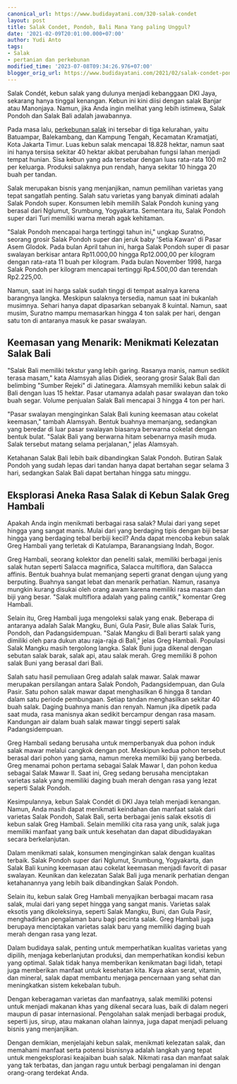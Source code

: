 ```yaml
---
canonical_url: https://www.budidayatani.com/320-salak-condet
layout: post
title: Salak Condet, Pondoh, Bali Mana Yang paling Unggul?
date: '2021-02-09T20:01:00.000+07:00'
author: Yudi Anto
tags:
- Salak
- pertanian dan perkebunan
modified_time: '2023-07-08T09:34:26.976+07:00'
blogger_orig_url: https://www.budidayatani.com/2021/02/salak-condet-pondoh-bali-mana-yang.html
---
```


Salak Condét, kebun salak yang dulunya menjadi kebanggaan DKI Jaya, sekarang hanya tinggal kenangan. Kebun ini kini diisi dengan salak Banjar atau Manonjaya. Namun, jika Anda ingin melihat yang lebih istimewa, Salak Pondoh dan Salak Bali adalah jawabannya.

Pada masa lalu, [perkebunan salak](https://www.budidayatani.com/search/label/Salak) ini tersebar di tiga kelurahan, yaitu Batuampar, Balekambang, dan Kampung Tengah, Kecamatan Kramatjati, Kota Jakarta Timur. Luas kebun salak mencapai 18.828 hektar, namun saat ini hanya tersisa sekitar 40 hektar akibat perubahan fungsi lahan menjadi tempat hunian. Sisa kebun yang ada tersebar dengan luas rata-rata 100 m2 per keluarga. Produksi salaknya pun rendah, hanya sekitar 10 hingga 20 buah per tandan.

Salak merupakan bisnis yang menjanjikan, namun pemilihan varietas yang tepat sangatlah penting. Salah satu varietas yang banyak diminati adalah Salak Pondoh super. Konsumen lebih memilih Salak Pondoh kuning yang berasal dari Nglumut, Srumbung, Yogyakarta. Sementara itu, Salak Pondoh super dari Turi memiliki warna merah agak kehitaman.

"Salak Pondoh mencapai harga tertinggi tahun ini," ungkap Suratno, seorang grosir Salak Pondoh super dan jeruk baby 'Setia Kawan' di Pasar Asem Glodok. Pada bulan April tahun ini, harga Salak Pondoh super di pasar swalayan berkisar antara Rp11.000,00 hingga Rp12.000,00 per kilogram dengan rata-rata 11 buah per kilogram. Pada bulan November 1998, harga Salak Pondoh per kilogram mencapai tertinggi Rp4.500,00 dan terendah Rp2.225,00.

Namun, saat ini harga salak sudah tinggi di tempat asalnya karena barangnya langka. Meskipun salaknya tersedia, namun saat ini bukanlah musimnya. Sehari hanya dapat dipasarkan sebanyak 8 kuintal. Namun, saat musim, Suratno mampu memasarkan hingga 4 ton salak per hari, dengan satu ton di antaranya masuk ke pasar swalayan.

## Keemasan yang Menarik: Menikmati Kelezatan Salak Bali

"Salak Bali memiliki tekstur yang lebih garing. Rasanya manis, namun sedikit terasa masam," kata Alamsyah alias Didiek, seorang grosir Salak Bali dan belimbing "Sumber Rejeki" di Jatinegara. Alamsyah memiliki kebun salak di Bali dengan luas 15 hektar. Pasar utamanya adalah pasar swalayan dan toko buah segar. Volume penjualan Salak Bali mencapai 3 hingga 4 ton per hari.

"Pasar swalayan menginginkan Salak Bali kuning keemasan atau cokelat keemasan," tambah Alamsyah. Bentuk buahnya memanjang, sedangkan yang beredar di luar pasar swalayan biasanya berwarna cokelat dengan bentuk bulat. "Salak Bali yang berwarna hitam sebenarnya masih muda. Salak tersebut matang selama perjalanan," jelas Alamsyah.

Ketahanan Salak Bali lebih baik dibandingkan Salak Pondoh. Butiran Salak Pondoh yang sudah lepas dari tandan hanya dapat bertahan segar selama 3 hari, sedangkan Salak Bali dapat bertahan hingga satu minggu.

## Eksplorasi Aneka Rasa Salak di Kebun Salak Greg Hambali

Apakah Anda ingin menikmati berbagai rasa salak? Mulai dari yang sepet hingga yang sangat manis. Mulai dari yang berdaging tipis dengan biji besar hingga yang berdaging tebal berbiji kecil? Anda dapat mencoba kebun salak Greg Hambali yang terletak di Katulampa, Baranangsiang Indah, Bogor.

Greg Hambali, seorang kolektor dan peneliti salak, memiliki berbagai jenis salak hutan seperti Salacca magnifica, Salacca multiflora, dan Salacca affinis. Bentuk buahnya bulat memanjang seperti granat dengan ujung yang berputing. Buahnya sangat lebat dan menarik perhatian. Namun, rasanya mungkin kurang disukai oleh orang awam karena memiliki rasa masam dan biji yang besar. "Salak multiflora adalah yang paling cantik," komentar Greg Hambali.

Selain itu, Greg Hambali juga mengoleksi salak yang enak. Beberapa di antaranya adalah Salak Mangku, Buni, Gula Pasir, Bule alias Salak Turis, Pondoh, dan Padangsidempuan. "Salak Mangku di Bali berarti salak yang dimiliki oleh para dukun atau raja-raja di Bali," jelas Greg Hambali. Populasi Salak Mangku masih tergolong langka. Salak Buni juga dikenal dengan sebutan salak barak, salak api, atau salak merah. Greg memiliki 8 pohon salak Buni yang berasal dari Bali.

Salah satu hasil pemuliaan Greg adalah salak mawar. Salak mawar merupakan persilangan antara Salak Pondoh, Padangsidempuan, dan Gula Pasir. Satu pohon salak mawar dapat menghasilkan 6 hingga 8 tandan dalam satu periode pembungaan. Setiap tandan menghasilkan sekitar 40 buah salak. Daging buahnya manis dan renyah. Namun jika dipetik pada saat muda, rasa manisnya akan sedikit bercampur dengan rasa masam. Kandungan air dalam buah salak mawar tinggi seperti salak Padangsidempuan.

Greg Hambali sedang berusaha untuk memperbanyak dua pohon induk salak mawar melalui cangkok dengan pot. Meskipun kedua pohon tersebut berasal dari pohon yang sama, namun mereka memiliki biji yang berbeda. Greg menamai pohon pertama sebagai Salak Mawar I, dan pohon kedua sebagai Salak Mawar II. Saat ini, Greg sedang berusaha menciptakan varietas salak yang memiliki daging buah merah dengan rasa yang lezat seperti Salak Pondoh.

Kesimpulannya, kebun Salak Condét di DKI Jaya telah menjadi kenangan. Namun, Anda masih dapat menikmati keindahan dan manfaat salak dari varietas Salak Pondoh, Salak Bali, serta berbagai jenis salak eksotis di kebun salak Greg Hambali. Selain memiliki cita rasa yang unik, salak juga memiliki manfaat yang baik untuk kesehatan dan dapat dibudidayakan secara berkelanjutan.

Dalam menikmati salak, konsumen menginginkan salak dengan kualitas terbaik. Salak Pondoh super dari Nglumut, Srumbung, Yogyakarta, dan Salak Bali kuning keemasan atau cokelat keemasan menjadi favorit di pasar swalayan. Keunikan dan kelezatan Salak Bali juga menarik perhatian dengan ketahanannya yang lebih baik dibandingkan Salak Pondoh.

Selain itu, kebun salak Greg Hambali menyajikan berbagai macam rasa salak, mulai dari yang sepet hingga yang sangat manis. Varietas salak eksotis yang dikoleksinya, seperti Salak Mangku, Buni, dan Gula Pasir, menghadirkan pengalaman baru bagi pecinta salak. Greg Hambali juga berupaya menciptakan varietas salak baru yang memiliki daging buah merah dengan rasa yang lezat.

Dalam budidaya salak, penting untuk memperhatikan kualitas varietas yang dipilih, menjaga keberlanjutan produksi, dan memperhatikan kondisi kebun yang optimal. Salak tidak hanya memberikan kenikmatan bagi lidah, tetapi juga memberikan manfaat untuk kesehatan kita. Kaya akan serat, vitamin, dan mineral, salak dapat membantu menjaga pencernaan yang sehat dan meningkatkan sistem kekebalan tubuh.

Dengan keberagaman varietas dan manfaatnya, salak memiliki potensi untuk menjadi makanan khas yang dikenal secara luas, baik di dalam negeri maupun di pasar internasional. Pengolahan salak menjadi berbagai produk, seperti jus, sirup, atau makanan olahan lainnya, juga dapat menjadi peluang bisnis yang menjanjikan.

Dengan demikian, menjelajahi kebun salak, menikmati kelezatan salak, dan memahami manfaat serta potensi bisnisnya adalah langkah yang tepat untuk mengeksplorasi keajaiban buah salak. Nikmati rasa dan manfaat salak yang tak terbatas, dan jangan ragu untuk berbagi pengalaman ini dengan orang-orang terdekat Anda.

